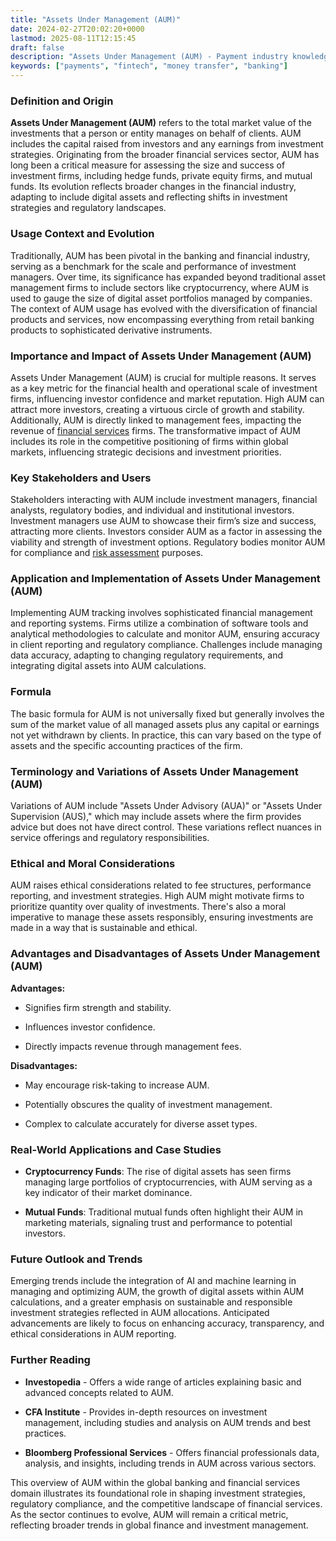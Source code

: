 ```yaml
---
title: "Assets Under Management (AUM)"
date: 2024-02-27T20:02:20+0000
lastmod: 2025-08-11T12:15:45
draft: false
description: "Assets Under Management (AUM) - Payment industry knowledge and insights"
keywords: ["payments", "fintech", "money transfer", "banking"]
---
```


### Definition and Origin

**Assets Under Management (AUM)** refers to the total market value of the investments that a person or entity manages on behalf of clients. AUM includes the capital raised from investors and any earnings from investment strategies. Originating from the broader financial services sector, AUM has long been a critical measure for assessing the size and success of investment firms, including hedge funds, private equity firms, and mutual funds. Its evolution reflects broader changes in the financial industry, adapting to include digital assets and reflecting shifts in investment strategies and regulatory landscapes.

### Usage Context and Evolution

Traditionally, AUM has been pivotal in the banking and financial industry, serving as a benchmark for the scale and performance of investment managers. Over time, its significance has expanded beyond traditional asset management firms to include sectors like cryptocurrency, where AUM is used to gauge the size of digital asset portfolios managed by companies. The context of AUM usage has evolved with the diversification of financial products and services, now encompassing everything from retail banking products to sophisticated derivative instruments.

### Importance and Impact of Assets Under Management (AUM)

Assets Under Management (AUM) is crucial for multiple reasons. It serves as a key metric for the financial health and operational scale of investment firms, influencing investor confidence and market reputation. High AUM can attract more investors, creating a virtuous circle of growth and stability. Additionally, AUM is directly linked to management fees, impacting the revenue of [financial services](https://faisalkhanllc.xyz/resources/payments-wiki/f/financial-services/) firms. The transformative impact of AUM includes its role in the competitive positioning of firms within global markets, influencing strategic decisions and investment priorities.

### Key Stakeholders and Users

Stakeholders interacting with AUM include investment managers, financial analysts, regulatory bodies, and individual and institutional investors. Investment managers use AUM to showcase their firm’s size and success, attracting more clients. Investors consider AUM as a factor in assessing the viability and strength of investment options. Regulatory bodies monitor AUM for compliance and [risk assessment](https://faisalkhan.com/solutions/risk-and-compliance/risk-assessment/) purposes.

### Application and Implementation of Assets Under Management (AUM)

Implementing AUM tracking involves sophisticated financial management and reporting systems. Firms utilize a combination of software tools and analytical methodologies to calculate and monitor AUM, ensuring accuracy in client reporting and regulatory compliance. Challenges include managing data accuracy, adapting to changing regulatory requirements, and integrating digital assets into AUM calculations.

### Formula

The basic formula for AUM is not universally fixed but generally involves the sum of the market value of all managed assets plus any capital or earnings not yet withdrawn by clients. In practice, this can vary based on the type of assets and the specific accounting practices of the firm.

### Terminology and Variations of Assets Under Management (AUM)

Variations of AUM include "Assets Under Advisory (AUA)" or "Assets Under Supervision (AUS)," which may include assets where the firm provides advice but does not have direct control. These variations reflect nuances in service offerings and regulatory responsibilities.

### Ethical and Moral Considerations

AUM raises ethical considerations related to fee structures, performance reporting, and investment strategies. High AUM might motivate firms to prioritize quantity over quality of investments. There's also a moral imperative to manage these assets responsibly, ensuring investments are made in a way that is sustainable and ethical.

### Advantages and Disadvantages of Assets Under Management (AUM)

**Advantages:**

- Signifies firm strength and stability.

- Influences investor confidence.

- Directly impacts revenue through management fees.

**Disadvantages:**

- May encourage risk-taking to increase AUM.

- Potentially obscures the quality of investment management.

- Complex to calculate accurately for diverse asset types.

### Real-World Applications and Case Studies

- **Cryptocurrency Funds**: The rise of digital assets has seen firms managing large portfolios of cryptocurrencies, with AUM serving as a key indicator of their market dominance.

- **Mutual Funds**: Traditional mutual funds often highlight their AUM in marketing materials, signaling trust and performance to potential investors.

### Future Outlook and Trends

Emerging trends include the integration of AI and machine learning in managing and optimizing AUM, the growth of digital assets within AUM calculations, and a greater emphasis on sustainable and responsible investment strategies reflected in AUM allocations. Anticipated advancements are likely to focus on enhancing accuracy, transparency, and ethical considerations in AUM reporting.

### Further Reading

- **Investopedia** - Offers a wide range of articles explaining basic and advanced concepts related to AUM.

- **CFA Institute** - Provides in-depth resources on investment management, including studies and analysis on AUM trends and best practices.

- **Bloomberg Professional Services** - Offers financial professionals data, analysis, and insights, including trends in AUM across various sectors.

This overview of AUM within the global banking and financial services domain illustrates its foundational role in shaping investment strategies, regulatory compliance, and the competitive landscape of financial services. As the sector continues to evolve, AUM will remain a critical metric, reflecting broader trends in global finance and investment management.